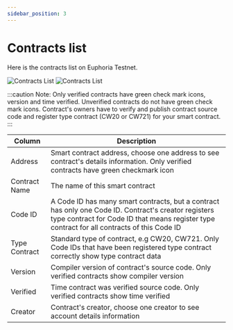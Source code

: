 ```yaml
---
sidebar_position: 3
---
```


# Contracts list

Here is the contracts list on Euphoria Testnet.

![Contracts List](/img/aurascan-blc-explorer/contract_list.png)
![Contracts List](/img/aurascan/contracts_list.png)

:::caution Note:
Only verified contracts have green check mark icons, version and time verified. 
Unverified contracts do not have green check mark icons. 
Contract's owners have to verify and publish contract source code and register type contract (CW20 or CW721) for your smart contract.
:::

| Column | Description
| ------ | ------ |
| Address | Smart contract address, choose one address to see contract's details information. Only verified contracts have green checkmark icon |
| Contract Name | The name of this smart contract |  
| Code ID | A Code ID has many smart contracts, but a contract has only one Code ID. Contract's creator registers type contract for Code ID that means register type contract for all contracts of this Code ID |
| Type Contract | Standard type of contract, e.g CW20, CW721. Only Code IDs that have been registered type contract correctly show type contract data |
| Version | Compiler version of contract's source code. Only verified contracts show compiler version |
| Verified | Time contract was verified source code. Only verified contracts show time verified |
| Creator | Contract's creator, choose one creator to see account details information |